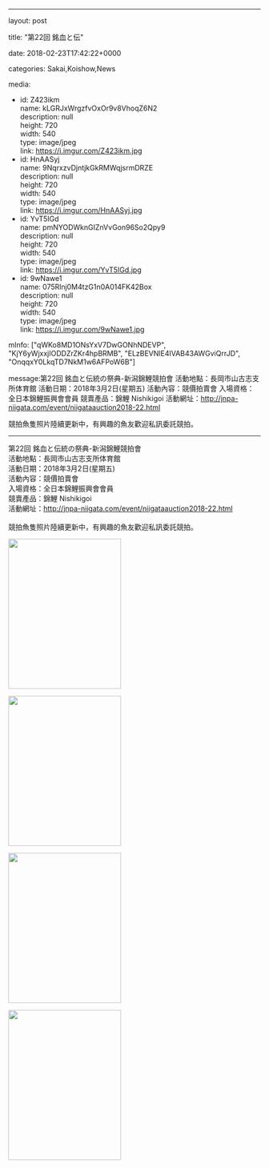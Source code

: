
--- 

layout: post 

title:  "第22回 銘血と伝" 

date:   2018-02-23T17:42:22+0000 

categories: Sakai,Koishow,News 

media:
  - id: Z423ikm<br />    name: kLGRJxWrgzfvOxOr9v8VhoqZ6N2<br />    description: null<br />    height: 720<br />    width: 540<br />    type: image/jpeg<br />    link: https://i.imgur.com/Z423ikm.jpg
  - id: HnAASyj<br />    name: 9NqrxzvDjntjkGkRMWqjsrmDRZE<br />    description: null<br />    height: 720<br />    width: 540<br />    type: image/jpeg<br />    link: https://i.imgur.com/HnAASyj.jpg
  - id: YvT5IGd<br />    name: pmNYODWknGIZnVvGon96So2Qpy9<br />    description: null<br />    height: 720<br />    width: 540<br />    type: image/jpeg<br />    link: https://i.imgur.com/YvT5IGd.jpg
  - id: 9wNawe1<br />    name: 075Rlnj0M4tzG1n0A014FK42Box<br />    description: null<br />    height: 720<br />    width: 540<br />    type: image/jpeg<br />    link: https://i.imgur.com/9wNawe1.jpg

mInfo: ["qWKo8MD1ONsYxV7DwGONhNDEVP", "KjY6yWjxxjIODDZrZKr4hpBRMB", "ELzBEVNlE4IVAB43AWGviQrrJD", "OnqqxY0LkqTD7NkM1w6AFPoW6B"] 

message:第22回 銘血と伝統の祭典-新潟錦鯉競拍會
活動地點：長岡市山古志支所体育館
活動日期：2018年3月2日(星期五)
活動內容：競價拍賣會
入場資格：全日本錦鯉振興會會員
競賣產品：錦鯉 Nishikigoi
活動網址：http://jnpa-niigata.com/event/niigataauction2018-22.html

競拍魚隻照片陸續更新中，有興趣的魚友歡迎私訊委託競拍。


--- 

第22回 銘血と伝統の祭典-新潟錦鯉競拍會<br />活動地點：長岡市山古志支所体育館<br />活動日期：2018年3月2日(星期五)<br />活動內容：競價拍賣會<br />入場資格：全日本錦鯉振興會會員<br />競賣產品：錦鯉 Nishikigoi<br />活動網址：http://jnpa-niigata.com/event/niigataauction2018-22.html<br /><br />競拍魚隻照片陸續更新中，有興趣的魚友歡迎私訊委託競拍。


<a href="https://i.imgur.com/Z423ikm.jpg"><img src="https://i.imgur.com/Z423ikm.jpg" height=300 width=225 /></a> 

 
<a href="https://i.imgur.com/HnAASyj.jpg"><img src="https://i.imgur.com/HnAASyj.jpg" height=300 width=225 /></a> 

 
<a href="https://i.imgur.com/YvT5IGd.jpg"><img src="https://i.imgur.com/YvT5IGd.jpg" height=300 width=225 /></a> 

 
<a href="https://i.imgur.com/9wNawe1.jpg"><img src="https://i.imgur.com/9wNawe1.jpg" height=300 width=225 /></a> 
 



